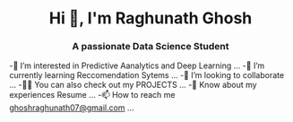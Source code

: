 <h1 align="center">Hi 👋, I'm Raghunath Ghosh</h1>
<h3 align="center">A passionate Data Science Student</h3>

-👀 I’m interested in Predictive Aanalytics and Deep Learning ...
-🌱 I’m currently learning Reccomendation Sytems ...
-💞️ I’m looking to collaborate ...
-👨‍💻 You can also check out my PROJECTS ...
-📄 Know about my experiences Resume ...
-📫 How to reach me ghoshraghunath07@gmail.com ...

